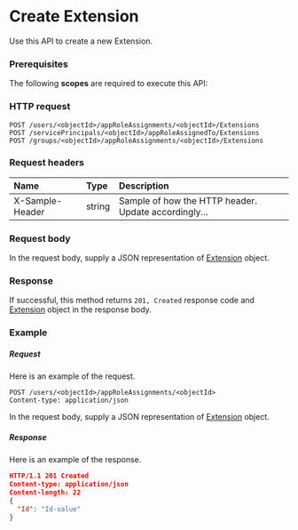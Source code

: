 # Create Extension

Use this API to create a new Extension.
### Prerequisites
The following **scopes** are required to execute this API: 
### HTTP request
<!-- { "blockType": "ignored" } -->
```http
POST /users/<objectId>/appRoleAssignments/<objectId>/Extensions
POST /servicePrincipals/<objectId>/appRoleAssignedTo/Extensions
POST /groups/<objectId>/appRoleAssignments/<objectId>/Extensions

```
### Request headers
| Name       | Type | Description|
|:---------------|:--------|:----------|
| X-Sample-Header  | string  | Sample of how the HTTP header. Update accordingly...|

### Request body
In the request body, supply a JSON representation of [Extension](../resources/extension.md) object.


### Response
If successful, this method returns `201, Created` response code and [Extension](../resources/extension.md) object in the response body.

### Example
##### Request
Here is an example of the request.
<!-- {
  "blockType": "request",
  "name": "create_extension_from_approleassignment"
}-->
```http
POST /users/<objectId>/appRoleAssignments/<objectId>
Content-type: application/json
```
In the request body, supply a JSON representation of [Extension](../resources/extension.md) object.
##### Response
Here is an example of the response.
<!-- {
  "blockType": "response",
  "truncated": false,
  "@odata.type": "extension"
} -->
```json
HTTP/1.1 201 Created
Content-type: application/json
Content-length: 22
{
  "Id": "Id-value"
}
```

<!-- uuid: f8d3d3f3-4a66-4e08-ab1b-f7aebbb760c2
2015-10-16 09:50:56 UTC -->
<!-- {
  "type": "#page.annotation",
  "description": "Create Extension",
  "keywords": "",
  "section": "documentation",
  "tocPath": ""
}-->
